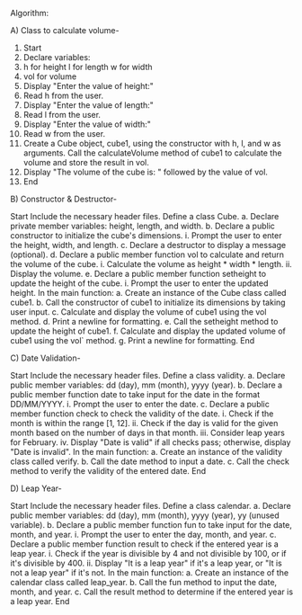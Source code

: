 Algorithm: 

A) Class to calculate volume-

1. Start
2. Declare variables:
3. h for height
   l for length
   w for width
4. vol for volume
5. Display "Enter the value of height:"
6. Read h from the user.
7. Display "Enter the value of length:"
8. Read l from the user.
9. Display "Enter the value of width:"
10. Read w from the user.
11. Create a Cube object, cube1, using the constructor with h, l, and w as arguments.
    Call the calculateVolume method of cube1 to calculate the volume and store the result in vol.
12. Display "The volume of the cube is: " followed by the value of vol.
13. End

B) Constructor & Destructor-

Start
Include the necessary header files.
Define a class Cube.
a. Declare private member variables: height, length, and width.
b. Declare a public constructor to initialize the cube's dimensions.
i. Prompt the user to enter the height, width, and length.
c. Declare a destructor to display a message (optional).
d. Declare a public member function vol to calculate and return the volume of the cube.
i. Calculate the volume as height * width * length.
ii. Display the volume.
e. Declare a public member function setheight to update the height of the cube.
i. Prompt the user to enter the updated height.
In the main function:
a. Create an instance of the Cube class called cube1.
b. Call the constructor of cube1 to initialize its dimensions by taking user input.
c. Calculate and display the volume of cube1 using the vol method.
d. Print a newline for formatting.
e. Call the setheight method to update the height of cube1.
f. Calculate and display the updated volume of cube1 using the vol` method.
g. Print a newline for formatting.
End

C) Date Validation-

Start
Include the necessary header files.
Define a class validity.
a. Declare public member variables: dd (day), mm (month), yyyy (year).
b. Declare a public member function date to take input for the date in the format DD/MM/YYYY.
i. Prompt the user to enter the date.
c. Declare a public member function check to check the validity of the date.
i. Check if the month is within the range [1, 12].
ii. Check if the day is valid for the given month based on the number of days in that month.
iii. Consider leap years for February.
iv. Display "Date is valid" if all checks pass; otherwise, display "Date is invalid".
In the main function:
a. Create an instance of the validity class called verify.
b. Call the date method to input a date.
c. Call the check method to verify the validity of the entered date.
End

D) Leap Year-

Start
Include the necessary header files.
Define a class calendar.
a. Declare public member variables: dd (day), mm (month), yyyy (year), yy (unused variable).
b. Declare a public member function fun to take input for the date, month, and year.
i. Prompt the user to enter the day, month, and year.
c. Declare a public member function result to check if the entered year is a leap year.
i. Check if the year is divisible by 4 and not divisible by 100, or if it's divisible by 400.
ii. Display "It is a leap year" if it's a leap year, or "It is not a leap year" if it's not.
In the main function:
a. Create an instance of the calendar class called leap_year.
b. Call the fun method to input the date, month, and year.
c. Call the result method to determine if the entered year is a leap year.
End
